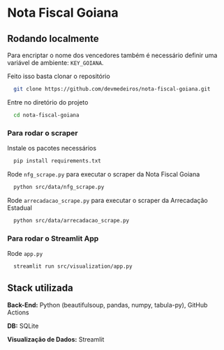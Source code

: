 # Nota Fiscal Goiana

## Rodando localmente

Para encriptar o nome dos vencedores também é necessário definir uma variável de ambiente: `KEY_GOIANA`.

Feito isso basta clonar o repositório

```bash
  git clone https://github.com/devmedeiros/nota-fiscal-goiana.git
```

Entre no diretório do projeto

```bash
  cd nota-fiscal-goiana
```

### Para rodar o scraper

Instale os pacotes necessários

```bash
  pip install requirements.txt
```

Rode `nfg_scrape.py` para executar o scraper da Nota Fiscal Goiana

```bash
  python src/data/nfg_scrape.py
```

Rode `arrecadacao_scrape.py` para executar o scraper da Arrecadação Estadual

```bash
  python src/data/arrecadacao_scrape.py
```

### Para rodar o Streamlit App

Rode `app.py`

```bash
  streamlit run src/visualization/app.py
```

## Stack utilizada

**Back-End:** Python (beautifulsoup, pandas, numpy, tabula-py), GitHub Actions

**DB:** SQLite

**Visualização de Dados:** Streamlit
